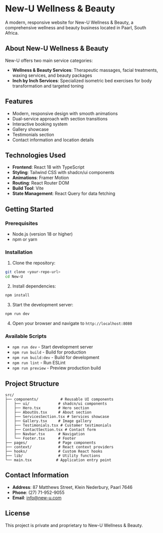 # New-U Wellness & Beauty

A modern, responsive website for New-U Wellness & Beauty, a comprehensive wellness and beauty business located in Paarl, South Africa.

## About New-U Wellness & Beauty

New-U offers two main service categories:

- **Wellness & Beauty Services**: Therapeutic massages, facial treatments, waxing services, and beauty packages
- **Inch by Inch Services**: Specialized isometric bed exercises for body transformation and targeted toning

## Features

- Modern, responsive design with smooth animations
- Dual-service approach with section transitions
- Interactive booking system
- Gallery showcase
- Testimonials section
- Contact information and location details

## Technologies Used

- **Frontend**: React 18 with TypeScript
- **Styling**: Tailwind CSS with shadcn/ui components
- **Animations**: Framer Motion
- **Routing**: React Router DOM
- **Build Tool**: Vite
- **State Management**: React Query for data fetching

## Getting Started

### Prerequisites

- Node.js (version 18 or higher)
- npm or yarn

### Installation

1. Clone the repository:

```bash
git clone <your-repo-url>
cd New-U
```

2. Install dependencies:

```bash
npm install
```

3. Start the development server:

```bash
npm run dev
```

4. Open your browser and navigate to `http://localhost:8080`

### Available Scripts

- `npm run dev` - Start development server
- `npm run build` - Build for production
- `npm run build:dev` - Build for development
- `npm run lint` - Run ESLint
- `npm run preview` - Preview production build

## Project Structure

```
src/
├── components/          # Reusable UI components
│   ├── ui/             # shadcn/ui components
│   ├── Hero.tsx        # Hero section
│   ├── AboutUs.tsx     # About section
│   ├── ServicesSection.tsx # Services showcase
│   ├── Gallery.tsx     # Image gallery
│   ├── Testimonials.tsx # Customer testimonials
│   ├── ContactSection.tsx # Contact form
│   ├── Navbar.tsx      # Navigation
│   └── Footer.tsx      # Footer
├── pages/              # Page components
├── context/            # React context providers
├── hooks/              # Custom React hooks
├── lib/                # Utility functions
└── main.tsx           # Application entry point
```

## Contact Information

- **Address**: 87 Matthews Street, Klein Nederbury, Paarl 7646
- **Phone**: (27) 71-952-9055
- **Email**: info@new-u.com

## License

This project is private and proprietary to New-U Wellness & Beauty.
